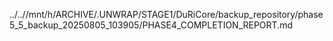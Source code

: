 ../..//mnt/h/ARCHIVE/.UNWRAP/STAGE1/DuRiCore/backup_repository/phase5_5_backup_20250805_103905/PHASE4_COMPLETION_REPORT.md